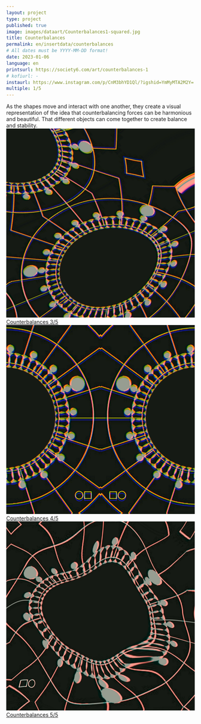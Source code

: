 ```yaml
---
layout: project
type: project
published: true
image: images/dataart/Counterbalances1-squared.jpg
title: Counterbalances
permalink: en/insertdata/counterbalances
# All dates must be YYYY-MM-DD format!
date: 2023-01-06
language: en
printsurl: https://society6.com/art/counterbalances-1
# kofiurl: -
instaurl: https://www.instagram.com/p/CnM3bhYD1Ql/?igshid=YmMyMTA2M2Y=
multiple: 1/5
---
```


<div class="ui grid">

  <div class="twelve wide column">
   As the shapes move and interact with one another, they create a visual representation of the idea that counterbalancing forces can be harmonious and beautiful. That different objects can come together to create balance and stability. 
  </div> 
  
  <div class="four wide column">
   <div class="ui two doubling cards">
     <a class="card" href="https://society6.com/art/counterbalances-3">
       <div class="image"><img src="/images/dataart/Counterbalances3-squared.jpg"></div>
       <div class="content">  
          <div class="description">Counterbalances 3/5</div>
       </div>
     </a>
     <a class="card" href="https://society6.com/art/counterbalances-4">
       <div class="image"><img src="/images/dataart/Counterbalances4-squared.png"></div>
       <div class="content">  
          <div class="description">Counterbalances 4/5</div>
       </div>
     </a>
     <a class="card" href="https://society6.com/art/counterbalances-5">
       <div class="image"><img src="/images/dataart/Counterbalances5-squared.jpg"></div>
       <div class="content">  
          <div class="description">Counterbalances 5/5</div>
       </div>
     </a> 
   </div>
  </div>

</div>
